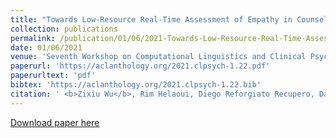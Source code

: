 ```yaml
---
title: "Towards Low-Resource Real-Time Assessment of Empathy in Counselling"
collection: publications
permalink: /publication/01/06/2021-Towards-Low-Resource-Real-Time-Assessment-of-Empathy-in-Counselling
date: 01/06/2021
venue: 'Seventh Workshop on Computational Linguistics and Clinical Psychology: Improving Access (co-located with NAACL 2021)'
paperurl: 'https://aclanthology.org/2021.clpsych-1.22.pdf'
paperurltext: 'pdf'
bibtex: 'https://aclanthology.org/2021.clpsych-1.22.bib'
citation: ' <b>Zixiu Wu</b>, Rim Helaoui, Diego Reforgiato Recupero, Daniele Riboni. Towards Low-Resource Real-Time Assessment of Empathy in Counselling. In <i>Proceedings of the Seventh Workshop on Computational Linguistics and Clinical Psychology: Improving Access (co-located with NAACL 2021)</i>, 2021.'
---
```


<a href='https://aclanthology.org/2021.clpsych-1.22.pdf'>Download paper here</a>
